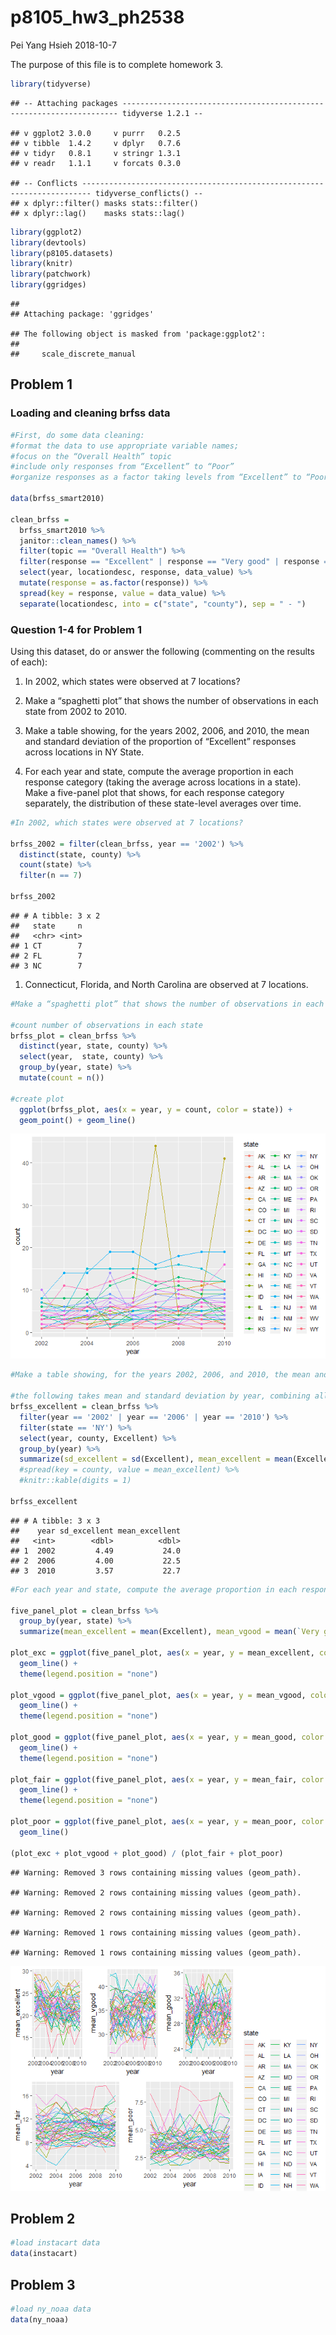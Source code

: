 p8105\_hw3\_ph2538
================
Pei Yang Hsieh
2018-10-7

The purpose of this file is to complete homework
    3.

``` r
library(tidyverse)
```

    ## -- Attaching packages --------------------------------------------------------------------- tidyverse 1.2.1 --

    ## v ggplot2 3.0.0     v purrr   0.2.5
    ## v tibble  1.4.2     v dplyr   0.7.6
    ## v tidyr   0.8.1     v stringr 1.3.1
    ## v readr   1.1.1     v forcats 0.3.0

    ## -- Conflicts ------------------------------------------------------------------------ tidyverse_conflicts() --
    ## x dplyr::filter() masks stats::filter()
    ## x dplyr::lag()    masks stats::lag()

``` r
library(ggplot2)
library(devtools)
library(p8105.datasets)
library(knitr)
library(patchwork)
library(ggridges)
```

    ## 
    ## Attaching package: 'ggridges'

    ## The following object is masked from 'package:ggplot2':
    ## 
    ##     scale_discrete_manual

## Problem 1

### Loading and cleaning brfss data

``` r
#First, do some data cleaning:
#format the data to use appropriate variable names;
#focus on the “Overall Health” topic
#include only responses from “Excellent” to “Poor”
#organize responses as a factor taking levels from “Excellent” to “Poor”

data(brfss_smart2010)

clean_brfss =
  brfss_smart2010 %>%
  janitor::clean_names() %>%
  filter(topic == "Overall Health") %>%
  filter(response == "Excellent" | response == "Very good" | response == "Good" | response == "Fair" | response == "Poor") %>%
  select(year, locationdesc, response, data_value) %>%
  mutate(response = as.factor(response)) %>%
  spread(key = response, value = data_value) %>%
  separate(locationdesc, into = c("state", "county"), sep = " - ")
```

### Question 1-4 for Problem 1

Using this dataset, do or answer the following (commenting on the
results of each):

1.  In 2002, which states were observed at 7 locations?

2.  Make a “spaghetti plot” that shows the number of observations in
    each state from 2002 to 2010.

3.  Make a table showing, for the years 2002, 2006, and 2010, the mean
    and standard deviation of the proportion of “Excellent” responses
    across locations in NY State.

4.  For each year and state, compute the average proportion in each
    response category (taking the average across locations in a state).
    Make a five-panel plot that shows, for each response category
    separately, the distribution of these state-level averages over
    time.

<!-- end list -->

``` r
#In 2002, which states were observed at 7 locations?

brfss_2002 = filter(clean_brfss, year == '2002') %>%
  distinct(state, county) %>%
  count(state) %>%
  filter(n == 7)

brfss_2002
```

    ## # A tibble: 3 x 2
    ##   state     n
    ##   <chr> <int>
    ## 1 CT        7
    ## 2 FL        7
    ## 3 NC        7

1.  Connecticut, Florida, and North Carolina are observed at 7
    locations.

<!-- end list -->

``` r
#Make a “spaghetti plot” that shows the number of observations in each state from 2002 to 2010.

#count number of observations in each state
brfss_plot = clean_brfss %>%
  distinct(year, state, county) %>% 
  select(year,  state, county) %>% 
  group_by(year, state) %>%
  mutate(count = n())

#create plot
  ggplot(brfss_plot, aes(x = year, y = count, color = state)) +
  geom_point() + geom_line()
```

![](p8105_hw3_ph2538_files/figure-gfm/spaghetti_plot-1.png)<!-- -->

``` r
#Make a table showing, for the years 2002, 2006, and 2010, the mean and standard deviation of the proportion of “Excellent” responses across locations in NY State.

#the following takes mean and standard deviation by year, combining all NY counties in each year.
brfss_excellent = clean_brfss %>%
  filter(year == '2002' | year == '2006' | year == '2010') %>%
  filter(state == 'NY') %>%
  select(year, county, Excellent) %>%
  group_by(year) %>%
  summarize(sd_excellent = sd(Excellent), mean_excellent = mean(Excellent)) # %>%
  #spread(key = county, value = mean_excellent) %>%
  #knitr::kable(digits = 1)

brfss_excellent
```

    ## # A tibble: 3 x 3
    ##    year sd_excellent mean_excellent
    ##   <int>        <dbl>          <dbl>
    ## 1  2002         4.49           24.0
    ## 2  2006         4.00           22.5
    ## 3  2010         3.57           22.7

``` r
#For each year and state, compute the average proportion in each response category (taking the average across locations in a state). Make a five-panel plot that shows, for each response category separately, the distribution of these state-level averages over time.

five_panel_plot = clean_brfss %>%
  group_by(year, state) %>%
  summarize(mean_excellent = mean(Excellent), mean_vgood = mean(`Very good`), mean_good = mean(Good), mean_fair = mean(Fair), mean_poor = mean(Poor))

plot_exc = ggplot(five_panel_plot, aes(x = year, y = mean_excellent, color = state)) + 
  geom_line() +
  theme(legend.position = "none")

plot_vgood = ggplot(five_panel_plot, aes(x = year, y = mean_vgood, color = state)) + 
  geom_line() +
  theme(legend.position = "none")

plot_good = ggplot(five_panel_plot, aes(x = year, y = mean_good, color = state)) + 
  geom_line() +
  theme(legend.position = "none")

plot_fair = ggplot(five_panel_plot, aes(x = year, y = mean_fair, color = state)) + 
  geom_line() +
  theme(legend.position = "none")

plot_poor = ggplot(five_panel_plot, aes(x = year, y = mean_poor, color = state)) + 
  geom_line()

(plot_exc + plot_vgood + plot_good) / (plot_fair + plot_poor)
```

    ## Warning: Removed 3 rows containing missing values (geom_path).

    ## Warning: Removed 2 rows containing missing values (geom_path).
    
    ## Warning: Removed 2 rows containing missing values (geom_path).

    ## Warning: Removed 1 rows containing missing values (geom_path).
    
    ## Warning: Removed 1 rows containing missing values (geom_path).

![](p8105_hw3_ph2538_files/figure-gfm/unnamed-chunk-2-1.png)<!-- -->

## Problem 2

``` r
#load instacart data
data(instacart)
```

## Problem 3

``` r
#load ny_noaa data
data(ny_noaa)
```
